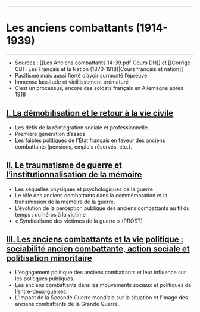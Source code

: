 ***
# Les anciens combattants (1914-1939)
***
- Sources : [[Les Anciens combattants 14-39.pdf|Cours DH]] et [[Corrigé CB1- Les Français et la Nation (1870-1918)|Cours français et nation]] 
- Pacifisme mais aussi fierté d’avoir surmonté l’épreuve 
- Immense lassitude et vieillissement prématuré 
- C’est un processus, encore des soldats français en Allemagne après 1918
## <u>I. La démobilisation et le retour à la vie civile</u>

- Les défis de la réintégration sociale et professionnelle.
- Première génération d’assos 
- Les faibles politiques de l’État français en faveur des anciens combattants (pensions, emplois réservés, etc.).
## <u>II. Le traumatisme de guerre et l’institutionnalisation de la mémoire</u>

- Les séquelles physiques et psychologiques de la guerre
- Le rôle des anciens combattants dans la commémoration et la transmission de la mémoire de la guerre.
- L’évolution de la perception publique des anciens combattants au fil du temps : du héros à la victime 
- « Syndicalisme des victimes de la guerre » (PROST)
## <u>III. Les anciens combattants et la vie politique : sociabilité ancien combattante, action sociale et politisation minoritaire</u>

- L’engagement politique des anciens combattants et leur influence sur les politiques publiques.
- Les anciens combattants dans les mouvements sociaux et politiques de l’entre-deux-guerres.
- L’impact de la Seconde Guerre mondiale sur la situation et l’image des anciens combattants de la Grande Guerre.